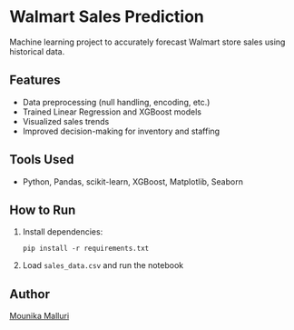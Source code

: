 # Walmart Sales Prediction

Machine learning project to accurately forecast Walmart store sales using historical data.

## Features
- Data preprocessing (null handling, encoding, etc.)
- Trained Linear Regression and XGBoost models
- Visualized sales trends
- Improved decision-making for inventory and staffing

## Tools Used
- Python, Pandas, scikit-learn, XGBoost, Matplotlib, Seaborn

## How to Run
1. Install dependencies:
   ```
   pip install -r requirements.txt
   ```
2. Load `sales_data.csv` and run the notebook

## Author
[Mounika Malluri](https://github.com/Mounika-malluri)
